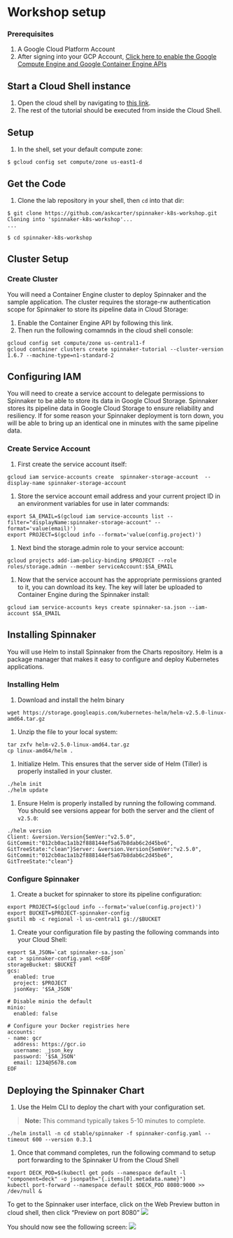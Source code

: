 # Workshop setup

### Prerequisites
1. A Google Cloud Platform Account
1. After signing into your GCP Account, [Click here to enable the Google Compute Engine and Google Container Engine APIs](https://console.cloud.google.com/flows/enableapi?apiid=compute_component,container)

## Start a Cloud Shell instance

1. Open the cloud shell by navigating to [this link](https://console.cloud.google.com/?cloudshell=true).
1. The rest of the tutorial should be executed from inside the Cloud Shell.


## Setup

1. In the shell, set your default compute zone:

  ```shell
  $ gcloud config set compute/zone us-east1-d
  ```

## Get the Code

1. Clone the lab repository in your shell, then `cd` into that dir:

  ```shell
  $ git clone https://github.com/askcarter/spinnaker-k8s-workshop.git
  Cloning into 'spinnaker-k8s-workshop'...
  ...

  $ cd spinnaker-k8s-workshop
  ```

## Cluster Setup

### Create Cluster

You will need a Container Engine cluster to deploy Spinnaker and the sample application. The cluster requires the storage-rw authentication scope for Spinnaker to store its pipeline data in Cloud Storage:
1. Enable the Container Engine API by following this link.
1. Then run the following comamnds in the cloud shell console:
```shell
gcloud config set compute/zone us-central1-f
gcloud container clusters create spinnaker-tutorial --cluster-version 1.6.7 --machine-type=n1-standard-2
```

## Configuring IAM
You will need to create a service account to delegate permissions to Spinnaker to be able to store its data in Google Cloud Storage. Spinnaker stores its pipeline data in Google Cloud Storage to ensure reliability and resiliency. If for some reason your Spinnaker deployment is torn down, you will be able to bring up an identical one in minutes with the same pipeline data.

### Create Service Account

1. First create the service account itself:
```shell
gcloud iam service-accounts create  spinnaker-storage-account  --display-name spinnaker-storage-account
```
1. Store the service account email address and your current project ID in an environment variables for use in later commands:
```shell
export SA_EMAIL=$(gcloud iam service-accounts list --filter="displayName:spinnaker-storage-account" --format='value(email)')
export PROJECT=$(gcloud info --format='value(config.project)')
```
1. Next bind the storage.admin role to your service account:
```shell
gcloud projects add-iam-policy-binding $PROJECT --role roles/storage.admin --member serviceAccount:$SA_EMAIL
```
1. Now that the service account has the appropriate permissions granted to it, you can download its key. The key will later be uploaded to Container Engine during the Spinnaker install:
```shell
gcloud iam service-accounts keys create spinnaker-sa.json --iam-account $SA_EMAIL
```

## Installing Spinnaker
You will use Helm to install Spinnaker from the Charts repository. Helm is a package manager that makes it easy to configure and deploy Kubernetes applications.

### Installing Helm
1. Download and install the helm binary
```shell
wget https://storage.googleapis.com/kubernetes-helm/helm-v2.5.0-linux-amd64.tar.gz
```

1. Unzip the file to your local system:
```shell
tar zxfv helm-v2.5.0-linux-amd64.tar.gz
cp linux-amd64/helm .
```

1. Initialize Helm. This ensures that the server side of Helm (Tiller) is properly installed in your cluster.
```shell
./helm init
./helm update
```

1. Ensure Helm is properly installed by running the following command. You should see versions appear for both the server and the client of ```v2.5.0```:
```shell
./helm version
Client: &version.Version{SemVer:"v2.5.0", GitCommit:"012cb0ac1a1b2f888144ef5a67b8dab6c2d45be6", GitTreeState:"clean"}Server: &version.Version{SemVer:"v2.5.0", GitCommit:"012cb0ac1a1b2f888144ef5a67b8dab6c2d45be6", GitTreeState:"clean"}
```
### Configure Spinnaker
1. Create a bucket for spinnaker to store its pipeline configuration:
```shell
export PROJECT=$(gcloud info --format='value(config.project)')
export BUCKET=$PROJECT-spinnaker-config
gsutil mb -c regional -l us-central1 gs://$BUCKET
```
1. Create your configuration file by pasting the following commands into your Cloud Shell:
```
export SA_JSON=`cat spinnaker-sa.json`
cat > spinnaker-config.yaml <<EOF
storageBucket: $BUCKET
gcs:
  enabled: true
  project: $PROJECT
  jsonKey: '$SA_JSON'

# Disable minio the default
minio:
  enabled: false

# Configure your Docker registries here
accounts:
- name: gcr
  address: https://gcr.io
  username: _json_key
  password: '$SA_JSON'
  email: 1234@5678.com
EOF
```

## Deploying the Spinnaker Chart
1. Use the Helm CLI to deploy the chart with your configuration set. 
> **Note:** This command typically takes 5-10 minutes to complete.

```shell
./helm install -n cd stable/spinnaker -f spinnaker-config.yaml --timeout 600 --version 0.3.1
```

1. Once that command completes, run the following command to setup port forwarding to the Spinnaker U from the Cloud Shell
```shell
export DECK_POD=$(kubectl get pods --namespace default -l "component=deck" -o jsonpath="{.items[0].metadata.name}")
kubectl port-forward --namespace default $DECK_POD 8080:9000 >> /dev/null &
```
To get to the Spinnaker user interface, click on the Web Preview button in cloud shell, then click “Preview on port 8080”
![](../docs/img/PLACEHOLDER.png)

You should now see the following screen:
![](../docs/img/PLACEHOLDER.png)

